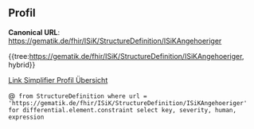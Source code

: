 ## Profil

**Canonical URL**: https://gematik.de/fhir/ISiK/StructureDefinition/ISiKAngehoeriger

{{tree:https://gematik.de/fhir/ISiK/StructureDefinition/ISiKAngehoeriger, hybrid}}

[Link Simplifier Profil Übersicht](https://gematik.de/fhir/ISiK/StructureDefinition/ISiKangehoeriger)

@``` from StructureDefinition where url = 'https://gematik.de/fhir/ISiK/StructureDefinition/ISiKAngehoeriger' for differential.element.constraint select key, severity, human, expression```